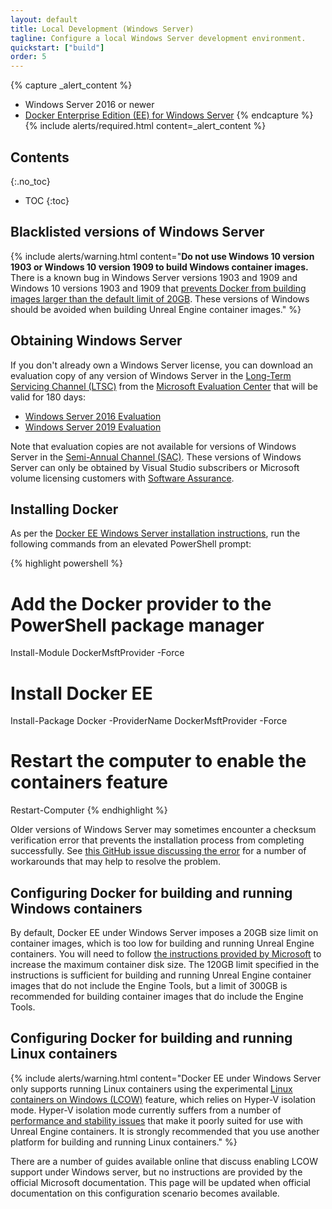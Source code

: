 ```yaml
---
layout: default
title: Local Development (Windows Server)
tagline: Configure a local Windows Server development environment.
quickstart: ["build"]
order: 5
---
```


{% capture _alert_content %}
- Windows Server 2016 or newer
- [Docker Enterprise Edition (EE) for Windows Server](https://docs.docker.com/install/windows/docker-ee/)
{% endcapture %}
{% include alerts/required.html content=_alert_content %}


## Contents
{:.no_toc}

* TOC
{:toc}


## Blacklisted versions of Windows Server

{% include alerts/warning.html content="**Do not use Windows 10 version 1903 or Windows 10 version 1909 to build Windows container images.** There is a known bug in Windows Server versions 1903 and 1909 and Windows 10 versions 1903 and 1909 that [prevents Docker from building images larger than the default limit of 20GB](https://github.com/docker/for-win/issues/4100). These versions of Windows should be avoided when building Unreal Engine container images." %}


## Obtaining Windows Server

If you don't already own a Windows Server license, you can download an evaluation copy of any version of Windows Server in the [Long-Term Servicing Channel (LTSC)](https://docs.microsoft.com/en-us/windows-server/get-started-19/servicing-channels-19#long-term-servicing-channel-ltsc) from the [Microsoft Evaluation Center](https://www.microsoft.com/en-us/evalcenter/) that will be valid for 180 days:

- [Windows Server 2016 Evaluation](https://www.microsoft.com/en-us/evalcenter/evaluate-windows-server-2016)
- [Windows Server 2019 Evaluation](https://www.microsoft.com/en-us/evalcenter/evaluate-windows-server-2019)

Note that evaluation copies are not available for versions of Windows Server in the [Semi-Annual Channel (SAC)](https://docs.microsoft.com/en-us/windows-server/get-started-19/servicing-channels-19#semi-annual-channel). These versions of Windows Server can only be obtained by Visual Studio subscribers or Microsoft volume licensing customers with [Software Assurance](https://www.microsoft.com/en-us/licensing/licensing-programs/software-assurance-default).


## Installing Docker

As per the [Docker EE Windows Server installation instructions](https://docs.docker.com/install/windows/docker-ee/), run the following commands from an elevated PowerShell prompt:

{% highlight powershell %}
# Add the Docker provider to the PowerShell package manager
Install-Module DockerMsftProvider -Force

# Install Docker EE
Install-Package Docker -ProviderName DockerMsftProvider -Force

# Restart the computer to enable the containers feature
Restart-Computer
{% endhighlight %}

Older versions of Windows Server may sometimes encounter a checksum verification error that prevents the installation process from completing successfully. See [this GitHub issue discussing the error](https://github.com/OneGet/MicrosoftDockerProvider/issues/15) for a number of workarounds that may help to resolve the problem.


## Configuring Docker for building and running Windows containers

By default, Docker EE under Windows Server imposes a 20GB size limit on container images, which is too low for building and running Unreal Engine containers. You will need to follow [the instructions provided by Microsoft](https://docs.microsoft.com/en-us/visualstudio/install/build-tools-container#step-4-expand-maximum-container-disk-size) to increase the maximum container disk size. The 120GB limit specified in the instructions is sufficient for building and running Unreal Engine container images that do not include the Engine Tools, but a limit of 300GB is recommended for building container images that do include the Engine Tools.


## Configuring Docker for building and running Linux containers

{% include alerts/warning.html content="Docker EE under Windows Server only supports running Linux containers using the experimental [Linux containers on Windows (LCOW)](https://docs.microsoft.com/en-us/virtualization/windowscontainers/deploy-containers/linux-containers#linux-containers-with-hyper-v-isolation) feature, which relies on Hyper-V isolation mode. Hyper-V isolation mode currently suffers from a number of [performance and stability issues](../concepts/windows-containers#hyper-v-isolation-mode-issues) that make it poorly suited for use with Unreal Engine containers. It is strongly recommended that you use another platform for building and running Linux containers." %}

There are a number of guides available online that discuss enabling LCOW support under Windows server, but no instructions are provided by the official Microsoft documentation. This page will be updated when official documentation on this configuration scenario becomes available.
